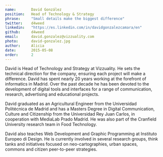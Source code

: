 ```yaml
---
name:       David González
position:   Head of Technology & Strategy
phrase:     "Small details make the biggest difference"
twitter:    d4weed
linkedin:   "https://es.linkedin.com/in/davidgonzalezcamara/en"
github:		d4weed
email:      david.gonzalez@vizzuality.com
photo:      david-gonzalez.jpg
author:     Alicia
date:       2015-05-08
order:      2
---
```


David is Head of Technology and Strategy at Vizzuality. He sets the technical direction for the company, ensuring each project will make a difference. David has spent nearly 20 years working at the forefront of informatics in Madrid. Over the past decade he has been devoted to the development of digital tools and interfaces for a range of communication, research, advertising and educational projects.

David graduated as an Agricultural Engineer from the Universidad Politécnica de Madrid and has a Masters Degree in Digital Communication, Culture and Citizenship from the Universidad Rey Juan Carlos, in cooperation with MediaLab Prado Madrid. He was also part of the Cranfield University research team in Food Technology.

David also teaches Web Development and Graphic Programming at Instituto Europeo di Design. He is currently involved in several research groups, think tanks and initiatives focused on neo-cartographies, urban spaces, commons and citizen peer-to-peer strategies.
